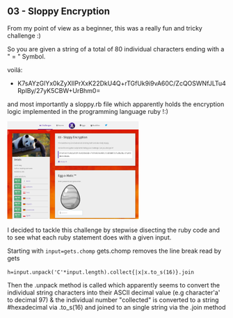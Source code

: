 

## 03 - Sloppy Encryption

From my point of view as a beginner,
this was a really fun and tricky challenge :)

So you are given a string of a total of 80 individual 
characters ending with a " = " Symbol.

voilá: 
* K7sAYzGlYx0kZyXIIPrXxK22DkU4Q+rTGfUk9i9vA60C/ZcQOSWNfJLTu4RpIBy/27yK5CBW+UrBhm0=

and most importantly a sloppy.rb file which apparently holds the encryption logic implemented in
the programming language ruby !:)

<img src="solved.png" alt="PAINTU tool menu" width="60%" height="60%">

I decided to tackle this challenge by stepwise disecting the ruby code and to see what each 
ruby statement does with a given input. 

Starting with `input=gets.chomp` gets.chomp removes the line break read by gets

`h=input.unpack('C'*input.length).collect{|x|x.to_s(16)}.join`

Then the .unpack method is called which apparently seems to convert the individual
string characters into their ASCII decimal value (e.g character'a' to decimal 97)
& the individual number "collected" is converted to a string
#hexadecimal via .to_s(16) and joined to an single string via the .join method
